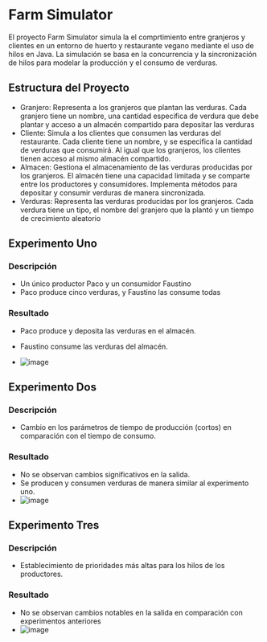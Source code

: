 # Farm Simulator

El proyecto Farm Simulator simula la el comprtimiento entre granjeros y clientes en un entorno de huerto y restaurante vegano mediante el uso de hilos en Java. La simulación se basa en la concurrencia y la sincronización de hilos para modelar la producción y el consumo de verduras.

## Estructura del Proyecto

- Granjero: Representa a los granjeros que plantan las verduras. Cada granjero tiene un nombre, una cantidad especifica de verdura que debe plantar y acceso a un almacén compartido para depositar las verduras
- Cliente: Simula a los clientes que consumen las verduras del restaurante. Cada cliente tiene un nombre, y se especifica la cantidad de verduras que consumirá. Al igual que los granjeros, los clientes tienen acceso al mismo almacén compartido.
- Almacen: Gestiona el almacenamiento de las verduras producidas por los granjeros. El almacén tiene una capacidad limitada y se comparte entre los productores y consumidores. Implementa métodos para depositar y consumir verduras de manera sincronizada.
- Verduras: Representa las verduras producidas por los granjeros. Cada verdura tiene un tipo, el nombre del granjero que la plantó y un tiempo de crecimiento aleatorio

## Experimento Uno

### Descripción
- Un único productor Paco y un consumidor Faustino
- Paco produce cinco verduras, y Faustino las consume todas

### Resultado
- Paco produce y deposita las verduras en el almacén.
- Faustino consume las verduras del almacén.

- ![image](https://github.com/usr2775/EmpresaAlimenticio/assets/126866083/81df4ae8-cd11-44eb-a979-cfe919d1be84)

## Experimento Dos

### Descripción
- Cambio en los parámetros de tiempo de producción (cortos) en comparación con el tiempo de consumo.

### Resultado
- No se observan cambios significativos en la salida.
- Se producen y consumen verduras de manera similar al experimento uno.
- ![image](https://github.com/usr2775/EmpresaAlimenticio/assets/126866083/9ead5594-761c-4335-994e-a95865e37090)


## Experimento Tres

### Descripción
- Establecimiento de prioridades más altas para los hilos de los productores.

### Resultado
- No se observan cambios notables en la salida en comparación con experimentos anteriores
- ![image](https://github.com/usr2775/EmpresaAlimenticio/assets/126866083/746dff98-9aea-445b-957e-3e51ef5254a1)




